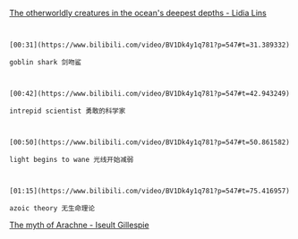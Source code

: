 [The otherworldly creatures in the ocean's deepest depths - Lidia Lins](https://www.bilibili.com/video/BV1Dk4y1q781?p=547)

```ad-note


[00:31](https://www.bilibili.com/video/BV1Dk4y1q781?p=547#t=31.389332)

goblin shark 剑吻鲨

```

```ad-note


[00:42](https://www.bilibili.com/video/BV1Dk4y1q781?p=547#t=42.943249)

intrepid scientist 勇敢的科学家

```

```ad-note


[00:50](https://www.bilibili.com/video/BV1Dk4y1q781?p=547#t=50.861582)

light begins to wane 光线开始减弱

```

```ad-note


[01:15](https://www.bilibili.com/video/BV1Dk4y1q781?p=547#t=75.416957)

azoic theory 无生命理论

```

[The myth of Arachne - Iseult Gillespie](https://www.bilibili.com/video/BV1Dk4y1q781?p=548)